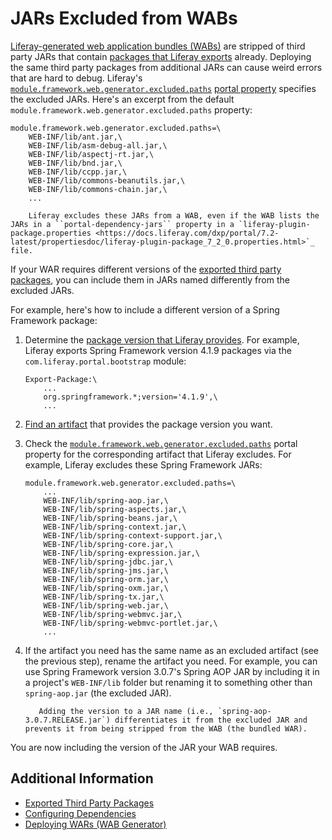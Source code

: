 # JARs Excluded from WABs

[Liferay-generated web application bundles \(WABs\)](./deploying-wars-wab-generator.md) are stripped of third party JARs that contain [packages that Liferay exports](../../liferay-internals/reference/exported-third-party-packages.md) already. Deploying the same third party packages from additional JARs can cause weird errors that are hard to debug. Liferay's [`module.framework.web.generator.excluded.paths`](https://docs.liferay.com/dxp/portal/7.2-latest/propertiesdoc/portal.properties.html#Module%20Framework%20Web%20Application%20Bundles) [portal property](../../installation-and-upgrades/reference/portal-properties.md) specifies the excluded JARs. Here's an excerpt from the default `module.framework.web.generator.excluded.paths` property:

```properties
module.framework.web.generator.excluded.paths=\
    WEB-INF/lib/ant.jar,\
    WEB-INF/lib/asm-debug-all.jar,\
    WEB-INF/lib/aspectj-rt.jar,\
    WEB-INF/lib/bnd.jar,\
    WEB-INF/lib/ccpp.jar,\
    WEB-INF/lib/commons-beanutils.jar,\
    WEB-INF/lib/commons-chain.jar,\
    ...
```

```note::
    Liferay excludes these JARs from a WAB, even if the WAB lists the JARs in a ``portal-dependency-jars`` property in a `liferay-plugin-package.properties <https://docs.liferay.com/dxp/portal/7.2-latest/propertiesdoc/liferay-plugin-package_7_2_0.properties.html>`_ file.
```

If your WAR requires different versions of the [exported third party packages](../../liferay-internals/reference/exported-third-party-packages.md), you can include them in JARs named differently from the excluded JARs.

For example, here's how to include a different version of a Spring Framework package:

1. Determine the [package version that Liferay provides](../../liferay-internals/reference/exported-third-party-packages.md). For example, Liferay exports Spring Framework version 4.1.9 packages via the `com.liferay.portal.bootstrap` module:

    ```
    Export-Package:\
        ...
        org.springframework.*;version='4.1.9',\
        ...
    ```

1. [Find an artifact](../../liferay-internals/fundamentals/configuring-dependencies/finding-artifacts.md) that provides the package version you want.

1. Check the [`module.framework.web.generator.excluded.paths`](https://docs.liferay.com/dxp/portal/7.2-latest/propertiesdoc/portal.properties.html#Module%20Framework) portal property for the corresponding artifact that Liferay excludes. For example, Liferay excludes these Spring Framework JARs:

    ```properties
    module.framework.web.generator.excluded.paths=\
        ...
        WEB-INF/lib/spring-aop.jar,\
        WEB-INF/lib/spring-aspects.jar,\
        WEB-INF/lib/spring-beans.jar,\
        WEB-INF/lib/spring-context.jar,\
        WEB-INF/lib/spring-context-support.jar,\
        WEB-INF/lib/spring-core.jar,\
        WEB-INF/lib/spring-expression.jar,\
        WEB-INF/lib/spring-jdbc.jar,\
        WEB-INF/lib/spring-jms.jar,\
        WEB-INF/lib/spring-orm.jar,\
        WEB-INF/lib/spring-oxm.jar,\
        WEB-INF/lib/spring-tx.jar,\
        WEB-INF/lib/spring-web.jar,\
        WEB-INF/lib/spring-webmvc.jar,\
        WEB-INF/lib/spring-webmvc-portlet.jar,\
        ...
    ```

1. If the artifact you need has the same name as an excluded artifact (see the previous step), rename the artifact you need. For example, you can use Spring Framework version 3.0.7's Spring AOP JAR by including it in a project's `WEB-INF/lib` folder but renaming it to something other than `spring-aop.jar` (the excluded JAR).

    ```tip::
       Adding the version to a JAR name (i.e., `spring-aop-3.0.7.RELEASE.jar`) differentiates it from the excluded JAR and prevents it from being stripped from the WAB (the bundled WAR).
    ```

You are now including the version of the JAR your WAB requires.

## Additional Information

* [Exported Third Party Packages](../../liferay-internals/reference/exported-third-party-packages.md)
* [Configuring Dependencies](../../liferay-internals/fundamentals/configuring-dependencies.md)
* [Deploying WARs \(WAB Generator\)](./deploying-wars-wab-generator.md)
